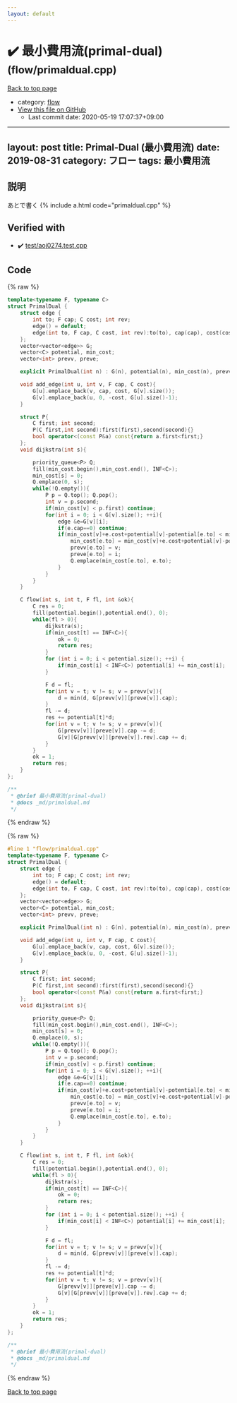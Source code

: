 ```yaml
---
layout: default
---
```


<!-- mathjax config similar to math.stackexchange -->
<script type="text/javascript" async
  src="https://cdnjs.cloudflare.com/ajax/libs/mathjax/2.7.5/MathJax.js?config=TeX-MML-AM_CHTML">
</script>
<script type="text/x-mathjax-config">
  MathJax.Hub.Config({
    TeX: { equationNumbers: { autoNumber: "AMS" }},
    tex2jax: {
      inlineMath: [ ['$','$'] ],
      processEscapes: true
    },
    "HTML-CSS": { matchFontHeight: false },
    displayAlign: "left",
    displayIndent: "2em"
  });
</script>

<script type="text/javascript" src="https://cdnjs.cloudflare.com/ajax/libs/jquery/3.4.1/jquery.min.js"></script>
<script src="https://cdn.jsdelivr.net/npm/jquery-balloon-js@1.1.2/jquery.balloon.min.js" integrity="sha256-ZEYs9VrgAeNuPvs15E39OsyOJaIkXEEt10fzxJ20+2I=" crossorigin="anonymous"></script>
<script type="text/javascript" src="../../assets/js/copy-button.js"></script>
<link rel="stylesheet" href="../../assets/css/copy-button.css" />


# :heavy_check_mark: 最小費用流(primal-dual) <small>(flow/primaldual.cpp)</small>

<a href="../../index.html">Back to top page</a>

* category: <a href="../../index.html#cff5497121104c2b8e0cb41ed2083a9b">flow</a>
* <a href="{{ site.github.repository_url }}/blob/master/flow/primaldual.cpp">View this file on GitHub</a>
    - Last commit date: 2020-05-19 17:07:37+09:00




---
layout: post
title: Primal-Dual (最小費用流)
date: 2019-08-31
category: フロー
tags: 最小費用流
---

## 説明
あとで書く
{% include a.html code="primaldual.cpp" %}

## Verified with

* :heavy_check_mark: <a href="../../verify/test/aoj0274.test.cpp.html">test/aoj0274.test.cpp</a>


## Code

<a id="unbundled"></a>
{% raw %}
```cpp
template<typename F, typename C>
struct PrimalDual {
    struct edge {
        int to; F cap; C cost; int rev;
        edge() = default;
        edge(int to, F cap, C cost, int rev):to(to), cap(cap), cost(cost), rev(rev) {};
    };
    vector<vector<edge>> G;
    vector<C> potential, min_cost;
    vector<int> prevv, preve;

    explicit PrimalDual(int n) : G(n), potential(n), min_cost(n), prevv(n), preve(n) {}

    void add_edge(int u, int v, F cap, C cost){
        G[u].emplace_back(v, cap, cost, G[v].size());
        G[v].emplace_back(u, 0, -cost, G[u].size()-1);
    }

    struct P{
        C first; int second;
        P(C first,int second):first(first),second(second){}
        bool operator<(const P&a) const{return a.first<first;}
    };
    void dijkstra(int s){

        priority_queue<P> Q;
        fill(min_cost.begin(),min_cost.end(), INF<C>);
        min_cost[s] = 0;
        Q.emplace(0, s);
        while(!Q.empty()){
            P p = Q.top(); Q.pop();
            int v = p.second;
            if(min_cost[v] < p.first) continue;
            for(int i = 0; i < G[v].size(); ++i){
                edge &e=G[v][i];
                if(e.cap==0) continue;
                if(min_cost[v]+e.cost+potential[v]-potential[e.to] < min_cost[e.to]){
                    min_cost[e.to] = min_cost[v]+e.cost+potential[v]-potential[e.to];
                    prevv[e.to] = v;
                    preve[e.to] = i;
                    Q.emplace(min_cost[e.to], e.to);
                }
            }
        }
    }

    C flow(int s, int t, F fl, int &ok){
        C res = 0;
        fill(potential.begin(),potential.end(), 0);
        while(fl > 0){
            dijkstra(s);
            if(min_cost[t] == INF<C>){
                ok = 0;
                return res;
            }
            for (int i = 0; i < potential.size(); ++i) {
                if(min_cost[i] < INF<C>) potential[i] += min_cost[i];
            }

            F d = fl;
            for(int v = t; v != s; v = prevv[v]){
                d = min(d, G[prevv[v]][preve[v]].cap);
            }
            fl -= d;
            res += potential[t]*d;
            for(int v = t; v != s; v = prevv[v]){
                G[prevv[v]][preve[v]].cap -= d;
                G[v][G[prevv[v]][preve[v]].rev].cap += d;
            }
        }
        ok = 1;
        return res;
    }
};

/**
 * @brief 最小費用流(primal-dual)
 * @docs _md/primaldual.md
 */

```
{% endraw %}

<a id="bundled"></a>
{% raw %}
```cpp
#line 1 "flow/primaldual.cpp"
template<typename F, typename C>
struct PrimalDual {
    struct edge {
        int to; F cap; C cost; int rev;
        edge() = default;
        edge(int to, F cap, C cost, int rev):to(to), cap(cap), cost(cost), rev(rev) {};
    };
    vector<vector<edge>> G;
    vector<C> potential, min_cost;
    vector<int> prevv, preve;

    explicit PrimalDual(int n) : G(n), potential(n), min_cost(n), prevv(n), preve(n) {}

    void add_edge(int u, int v, F cap, C cost){
        G[u].emplace_back(v, cap, cost, G[v].size());
        G[v].emplace_back(u, 0, -cost, G[u].size()-1);
    }

    struct P{
        C first; int second;
        P(C first,int second):first(first),second(second){}
        bool operator<(const P&a) const{return a.first<first;}
    };
    void dijkstra(int s){

        priority_queue<P> Q;
        fill(min_cost.begin(),min_cost.end(), INF<C>);
        min_cost[s] = 0;
        Q.emplace(0, s);
        while(!Q.empty()){
            P p = Q.top(); Q.pop();
            int v = p.second;
            if(min_cost[v] < p.first) continue;
            for(int i = 0; i < G[v].size(); ++i){
                edge &e=G[v][i];
                if(e.cap==0) continue;
                if(min_cost[v]+e.cost+potential[v]-potential[e.to] < min_cost[e.to]){
                    min_cost[e.to] = min_cost[v]+e.cost+potential[v]-potential[e.to];
                    prevv[e.to] = v;
                    preve[e.to] = i;
                    Q.emplace(min_cost[e.to], e.to);
                }
            }
        }
    }

    C flow(int s, int t, F fl, int &ok){
        C res = 0;
        fill(potential.begin(),potential.end(), 0);
        while(fl > 0){
            dijkstra(s);
            if(min_cost[t] == INF<C>){
                ok = 0;
                return res;
            }
            for (int i = 0; i < potential.size(); ++i) {
                if(min_cost[i] < INF<C>) potential[i] += min_cost[i];
            }

            F d = fl;
            for(int v = t; v != s; v = prevv[v]){
                d = min(d, G[prevv[v]][preve[v]].cap);
            }
            fl -= d;
            res += potential[t]*d;
            for(int v = t; v != s; v = prevv[v]){
                G[prevv[v]][preve[v]].cap -= d;
                G[v][G[prevv[v]][preve[v]].rev].cap += d;
            }
        }
        ok = 1;
        return res;
    }
};

/**
 * @brief 最小費用流(primal-dual)
 * @docs _md/primaldual.md
 */

```
{% endraw %}

<a href="../../index.html">Back to top page</a>

